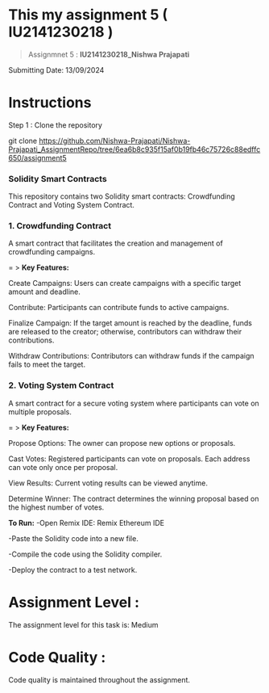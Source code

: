 # This my assignment 5   ( IU2141230218 )

>Assignmnet 5 : **IU2141230218_Nishwa Prajapati**

Submitting Date: 13/09/2024

# Instructions
Step 1 : Clone the repository

git clone  https://github.com/Nishwa-Prajapati/Nishwa-Prajapati_AssignmentRepo/tree/6ea6b8c935f15af0b19fb46c75726c88edffc650/assignment5

### Solidity Smart Contracts

This repository contains two Solidity smart contracts: Crowdfunding Contract and Voting System Contract.

### **1. Crowdfunding Contract**

A smart contract that facilitates the creation and management of crowdfunding campaigns.

= > **Key Features:**

Create Campaigns: Users can create campaigns with a specific target amount and deadline.

Contribute: Participants can contribute funds to active campaigns.

Finalize Campaign: If the target amount is reached by the deadline, funds are released to the creator; otherwise, contributors can withdraw their contributions.

Withdraw Contributions: Contributors can withdraw funds if the campaign fails to meet the target.

### **2. Voting System Contract**

A smart contract for a secure voting system where participants can vote on multiple proposals.

= > **Key Features:**

Propose Options: The owner can propose new options or proposals.

Cast Votes: Registered participants can vote on proposals. Each address can vote only once per proposal.

View Results: Current voting results can be viewed anytime.

Determine Winner: The contract determines the winning proposal based on the highest number of votes.

**To Run:**
-Open Remix IDE: Remix Ethereum IDE

-Paste the Solidity code into a new file.

-Compile the code using the Solidity compiler.

-Deploy the contract to a test network.

# Assignment Level :
The assignment level for this task is: Medium

# Code Quality :
Code quality is maintained throughout the assignment.

